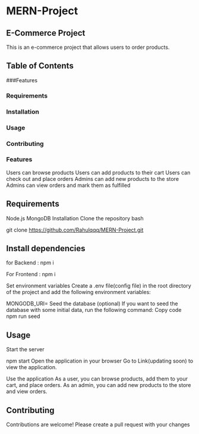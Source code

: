 # MERN-Project

## E-Commerce Project

This is an e-commerce project that allows users to order products.

## Table of Contents
###Features
### Requirements
### Installation
### Usage
### Contributing
### Features

Users can browse products
Users can add products to their cart
Users can check out and place orders
Admins can add new products to the store
Admins can view orders and mark them as fulfilled

## Requirements

Node.js
MongoDB
Installation
Clone the repository
bash

git clone https://github.com/Rahulqqq/MERN-Project.git

## Install dependencies

for Backend : npm i

For Frontend : npm i

Set environment variables
Create a .env file(config file) in the root directory of the project and add the following environment variables:


MONGODB_URI=<your-mongodb-uri>
Seed the database (optional)
If you want to seed the database with some initial data, run the following command:
Copy code
npm run seed
  
## Usage
Start the server

npm start
Open the application in your browser
Go to Link(updating soon) to view the application.

Use the application
As a user, you can browse products, add them to your cart, and place orders.
As an admin, you can add new products to the store and view orders.

## Contributing
Contributions are welcome! Please create a pull request with your changes

